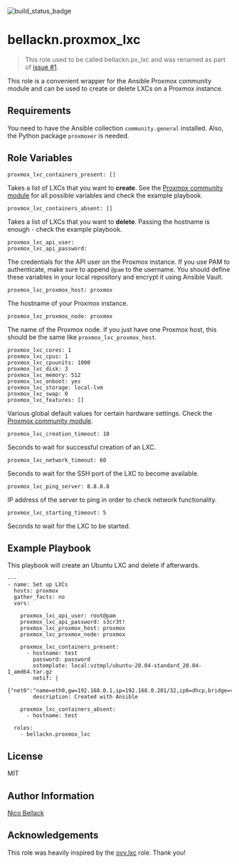 ![build_status_badge](https://github.com/bellackn/ansible-role-proxmox-lxc/actions/workflows/ci.yml/badge.svg)

bellackn.proxmox_lxc
===============

> This role used to be called bellackn.px_lxc and was renamed as part of [issue #1](https://github.com/bellackn/ansible-role-proxmox-lxc/issues/1).

This role is a convenient wrapper for the Ansible Proxmox community module and can be used to create or delete LXCs on a
Proxmox instance.

Requirements
------------

You need to have the Ansible collection `community.general` installed. Also, the Python package `proxmoxer` is needed.

Role Variables
--------------

    proxmox_lxc_containers_present: []

Takes a list of LXCs that you want to **create**. See the [Proxmox community module][1] for all possible 
variables and check the example playbook.

    proxmox_lxc_containers_absent: []

Takes a list of LXCs that you want to **delete**. Passing the hostname is enough - check the example playbook.

    proxmox_lxc_api_user:
    proxmox_lxc_api_password:

The credentials for the API user on the Proxmox instance. If you use PAM to authenticate, make sure to append `@pam` to
the username. You should define these variables in your local repository and encrypt it using Ansible Vault.

    proxmox_lxc_proxmox_host: proxmox

The hostname of your Proxmox instance.

    proxmox_lxc_proxmox_node: proxmox

The name of the Proxmox node. If you just have one Proxmox host, this should be the same like `proxmox_lxc_proxmox_host`.

    proxmox_lxc_cores: 1
    proxmox_lxc_cpus: 1
    proxmox_lxc_cpuunits: 1000
    proxmox_lxc_disk: 3
    proxmox_lxc_memory: 512
    proxmox_lxc_onboot: yes
    proxmox_lxc_storage: local-lvm
    proxmox_lxc_swap: 0
    proxmox_lxc_features: []

Various global default values for certain hardware settings. Check the [Proxmox community module][1].

    proxmox_lxc_creation_timeout: 10

Seconds to wait for successful creation of an LXC.

    proxmox_lxc_network_timeout: 60

Seconds to wait for the SSH port of the LXC to become available.

    proxmox_lxc_ping_server: 8.8.8.8

IP address of the server to ping in order to check network functionality.

    proxmox_lxc_starting_timeout: 5

Seconds to wait for the LXC to be started.

Example Playbook
----------------

This playbook will create an Ubuntu LXC and delete if afterwards.

    ---
    - name: Set up LXCs
      hosts: proxmox
      gather_facts: no
      vars:

        proxmox_lxc_api_user: root@pam
        proxmox_lxc_api_password: s3cr3t!
        proxmox_lxc_proxmox_host: proxmox
        proxmox_lxc_proxmox_node: proxmox

        proxmox_lxc_containers_present:
          - hostname: test
            password: password
            ostemplate: local:vztmpl/ubuntu-20.04-standard_20.04-1_amd64.tar.gz
            netif: |
              {"net0":"name=eth0,gw=192.168.0.1,ip=192.168.0.201/32,ip6=dhcp,bridge=vmbr0"}
            description: Created with Ansible
    
        proxmox_lxc_containers_absent:
          - hostname: test
    
      roles:
        - bellackn.proxmox_lxc

License
-------

MIT

Author Information
------------------

[Nico Bellack](mailto:bellack.n@gmail.com)

Acknowledgements
----------------

This role was heavily inspired by the [ovv.lxc](https://github.com/ovv/ansible-role-proxmox-lxc) role. Thank you!

[1]: https://docs.ansible.com/ansible/latest/collections/community/general/proxmox_module.html
